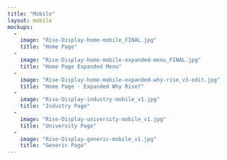 ```yaml
---
title: "Mobile"
layout: mobile
mockups:
  -
    image: "Rise-Display-home-mobile_FINAL.jpg"
    title: "Home Page"
  -
    image: "Rise-Display-home-mobile-expanded-menu_FINAL.jpg"
    title: "Home Page Expanded Menu"
  -
    image: "Rise-Display-home-mobile-expanded-why-rise_v3-edit.jpg"
    title: "Home Page - Expanded Why Rise?"
  -
    image: "Rise-Display-industry-mobile_v1.jpg"
    title: "Industry Page"
  -
    image: "Rise-Display-university-mobile_v1.jpg"
    title: "University Page"
  -
    image: "Rise-Display-generic-mobile_v1.jpg"
    title: "Generic Page"
---
```

